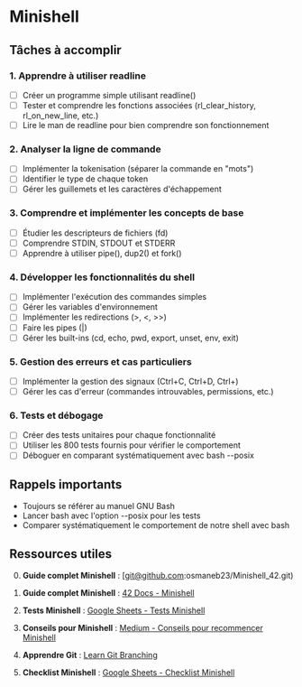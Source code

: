 # Minishell

## Tâches à accomplir

### 1. Apprendre à utiliser readline
- [ ] Créer un programme simple utilisant readline()
- [ ] Tester et comprendre les fonctions associées (rl_clear_history, rl_on_new_line, etc.)
- [ ] Lire le man de readline pour bien comprendre son fonctionnement

### 2. Analyser la ligne de commande
- [ ] Implémenter la tokenisation (séparer la commande en "mots")
- [ ] Identifier le type de chaque token
- [ ] Gérer les guillemets et les caractères d'échappement

### 3. Comprendre et implémenter les concepts de base
- [ ] Étudier les descripteurs de fichiers (fd)
- [ ] Comprendre STDIN, STDOUT et STDERR
- [ ] Apprendre à utiliser pipe(), dup2() et fork()

### 4. Développer les fonctionnalités du shell
- [ ] Implémenter l'exécution des commandes simples
- [ ] Gérer les variables d'environnement
- [ ] Implémenter les redirections (>, <, >>)
- [ ] Faire les pipes (|)
- [ ] Gérer les built-ins (cd, echo, pwd, export, unset, env, exit)

### 5. Gestion des erreurs et cas particuliers
- [ ] Implémenter la gestion des signaux (Ctrl+C, Ctrl+D, Ctrl+\)
- [ ] Gérer les cas d'erreur (commandes introuvables, permissions, etc.)

### 6. Tests et débogage
- [ ] Créer des tests unitaires pour chaque fonctionnalité
- [ ] Utiliser les 800 tests fournis pour vérifier le comportement
- [ ] Déboguer en comparant systématiquement avec bash --posix

## Rappels importants
- Toujours se référer au manuel GNU Bash
- Lancer bash avec l'option --posix pour les tests
- Comparer systématiquement le comportement de notre shell avec bash

## Ressources utiles

0. **Guide complet Minishell** : [git@github.com:osmaneb23/Minishell_42.git)

1. **Guide complet Minishell** : [42 Docs - Minishell](https://harm-smits.github.io/42docs/projects/minishell)

2. **Tests Minishell** : [Google Sheets - Tests Minishell](https://docs.google.com/spreadsheets/d/1BPW7k81LJPhGv2fbi35NIIoOC_mGZXQQJDnV0SjulFs/edit?gid=0#gid=0)

3. **Conseils pour Minishell** : [Medium - Conseils pour recommencer Minishell](https://medium.com/@mostafa.omrane/mes-conseils-si-je-devais-recommencer-minishell-a9783c51ba1b)

4. **Apprendre Git** : [Learn Git Branching](https://learngitbranching.js.org/)

5. **Checklist Minishell** : [Google Sheets - Checklist Minishell](https://docs.google.com/spreadsheets/d/1uJHQu0VPsjjBkR4hxOeCMEt3AOM1Hp_SmUzPFhAH-nA/edit?gid=0#gid=0)
